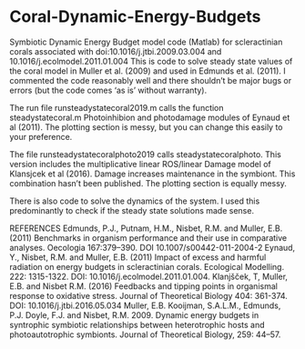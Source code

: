 # Coral-Dynamic-Energy-Budgets
Symbiotic Dynamic Energy Budget model code (Matlab) for scleractinian corals associated with doi:10.1016/j.jtbi.2009.03.004 and 10.1016/j.ecolmodel.2011.01.004
This is code to solve steady state values of the coral model in Muller et al. (2009) and used in Edmunds et al. (2011). I commented the code reasonably well and there shouldn’t be major bugs or errors (but the code comes ‘as is’ without warranty).
 
The run file runsteadystatecoral2019.m calls the function steadystatecoral.m  Photoinhibion and photodamage modules of Eynaud et al (2011). The plotting section is messy, but you can change this easily to your preference.
 
The file runsteadystatecoralphoto2019 calls steadystatecoralphoto. This version includes the multiplicative linear ROS/linear Damage model of Klansjcek et al (2016). Damage increases maintenance in the symbiont. This combination hasn’t been published. The plotting section is equally messy.
 
There is also code to solve the dynamics of the system. I used this predominantly to check if the steady state solutions made sense.

REFERENCES
Edmunds, P.J., Putnam, H.M., Nisbet, R.M. and Muller, E.B. (2011) Benchmarks in organism performance and their use in comparative analyses. Oecologia 167:379–390. DOI 10.1007/s00442-011-2004-2
Eynaud, Y., Nisbet, R.M. and Muller, E.B. (2011) Impact of excess and harmful radiation on energy budgets in scleractinian corals. Ecological Modelling. 222: 1315-1322. DOI: 10.1016/j.ecolmodel.2011.01.004. 
Klanjšček, T, Muller, E.B. and Nisbet R.M. (2016) Feedbacks and tipping points in organismal response to oxidative stress. Journal of Theoretical Biology 404: 361-374. DOI: 10.1016/j.jtbi.2016.05.034
Muller, E.B. Kooijman, S.A.L.M., Edmunds, P.J. Doyle, F.J. and Nisbet, R.M. 2009. Dynamic energy budgets in syntrophic symbiotic relationships between heterotrophic hosts and photoautotrophic symbionts.  Journal of Theoretical Biology, 259: 44–57. 

